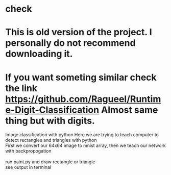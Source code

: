 # check
# This is old version of the project. I personally do not recommend downloading it.
# If you want someting similar check the link https://github.com/Ragueel/Runtime-Digit-Classification Almost same thing but with digits. 

Image classification with python
Here we are trying to teach computer to detect rectangles and triangles with python
<br>
First we convert our 64x64 image to mnist array, then we teach our network with backpropogation
<br>
<br>
run paint.py and draw rectangle or triangle
<br> 
see output in terminal
